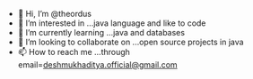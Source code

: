 - 👋 Hi, I’m @theordus
- 👀 I’m interested in ...java language and like to code
- 🌱 I’m currently learning ...java and databases
- 💞️ I’m looking to collaborate on ...open source projects in java
- 📫 How to reach me ...through email=deshmukhaditya.official@gmail.com

<!---
theordus/theordus is a ✨ special ✨ repository because its `README.md` (this file) appears on your GitHub profile.
You can click the Preview link to take a look at your changes.
--->
